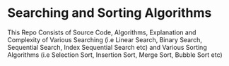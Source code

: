 # Searching and Sorting Algorithms
This Repo Consists of Source Code, Algorithms, Explanation and Complexity of Various Searching (i.e Linear Search, Binary Search, Sequential Search, Index Sequential Search etc) and Various Sorting Algorithms (i.e Selection Sort, Insertion Sort, Merge Sort, Bubble Sort etc)
